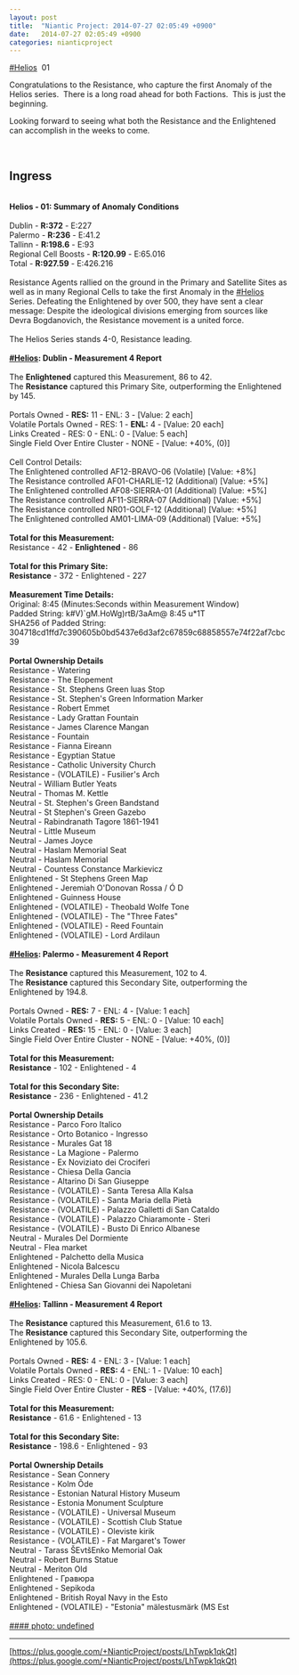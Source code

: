 ```yaml
---
layout: post
title:  "Niantic Project: 2014-07-27 02:05:49 +0900"
date:   2014-07-27 02:05:49 +0900
categories: nianticproject
---
```

[#Helios](https://plus.google.com/s/%23Helios "")  01

Congratulations to the Resistance, who capture the first Anomaly of the Helios series.  There is a long road ahead for both Factions.  This is just the beginning.  

Looking forward to seeing what both the Resistance and the Enlightened can accomplish in the weeks to come.<div class="shared"><br /><h2>Ingress</h2><br /><b>Helios - 01: Summary of Anomaly Conditions</b><br /><br />Dublin - <b>R:372</b> - E:227<br />Palermo - <b>R:236</b> - E:41.2<br />Tallinn - <b>R:198.6</b> - E:93<br />Regional Cell Boosts - <b>R:120.99</b> - E:65.016<br />Total - <b>R:927.59</b> - E:426.216<br /><br />Resistance Agents rallied on the ground in the Primary and Satellite Sites as well as in many Regional Cells to take the first Anomaly in the <a rel="nofollow" class="ot-hashtag" href="https://plus.google.com/s/%23Helios">#Helios</a> Series. Defeating the Enlightened by over 500, they have sent a clear message: Despite the ideological divisions emerging from sources like Devra Bogdanovich, the Resistance movement is a united force.<br /><br />The Helios Series stands 4-0, Resistance leading.<br /><br /><b><a rel="nofollow" class="ot-hashtag" href="https://plus.google.com/s/%23Helios">#Helios</a></b><b>: Dublin - Measurement 4 Report</b><br /><br />The <b>Enlightened</b> captured this Measurement, 86 to 42.<br />The <b>Resistance</b> captured this Primary Site, outperforming the Enlightened by 145.<br /><br />Portals Owned - <b>RES:</b> 11 - ENL: 3 - [Value: 2 each]<br />Volatile Portals Owned - RES: 1 - <b>ENL:</b> 4 - [Value: 20 each]<br />Links Created - RES: 0 - ENL: 0 - [Value: 5 each]<br />Single Field Over Entire Cluster - NONE - [Value: +40%, (0)]<br /><br />Cell Control Details:<br />The Enlightened controlled AF12-BRAVO-06 (Volatile) [Value: +8%]<br />The Resistance controlled AF01-CHARLIE-12 (Additional) [Value: +5%]<br />The Enlightened controlled AF08-SIERRA-01 (Additional) [Value: +5%]<br />The Resistance controlled AF11-SIERRA-07 (Additional) [Value: +5%]<br />The Resistance controlled NR01-GOLF-12 (Additional) [Value: +5%]<br />The Enlightened controlled AM01-LIMA-09 (Additional) [Value: +5%]<br /><br /><b>Total for this Measurement:</b><br />Resistance - 42 - <b>Enlightened</b> - 86<br /><br /><b>Total for this Primary Site:</b><br /><b>Resistance</b> - 372 - Enlightened - 227<br /><br /><b>Measurement Time Details:</b><br />Original: 8:45 (Minutes:Seconds within Measurement Window)<br />Padded String: k#V)`gM.HoWg)rtB/3aAm@ 8:45 u*1T<br />SHA256 of Padded String: 304718cd1ffd7c390605b0bd5437e6d3af2c67859c68858557e74f22af7cbc39<br /><br /><b>Portal Ownership Details</b><br />Resistance - Watering<br />Resistance - The Elopement <br />Resistance - St. Stephens Green luas Stop<br />Resistance - St. Stephen's Green Information Marker<br />Resistance - Robert Emmet<br />Resistance - Lady Grattan Fountain<br />Resistance - James Clarence Mangan<br />Resistance - Fountain<br />Resistance - Fianna Eireann<br />Resistance - Egyptian Statue<br />Resistance - Catholic University Church <br />Resistance - (VOLATILE) - Fusilier's Arch<br />Neutral - William Butler Yeats<br />Neutral - Thomas M. Kettle<br />Neutral - St. Stephen's Green Bandstand<br />Neutral - St Stephen's Green Gazebo<br />Neutral - Rabindranath Tagore 1861-1941<br />Neutral - Little Museum<br />Neutral - James Joyce<br />Neutral - Haslam Memorial Seat<br />Neutral - Haslam Memorial<br />Neutral - Countess Constance Markievicz<br />Enlightened - St Stephens Green Map<br />Enlightened - Jeremiah O'Donovan Rossa / Ó D<br />Enlightened - Guinness House<br />Enlightened - (VOLATILE) - Theobald Wolfe Tone<br />Enlightened - (VOLATILE) - The "Three Fates"<br />Enlightened - (VOLATILE) - Reed Fountain<br />Enlightened - (VOLATILE) - Lord Ardilaun<br /><br /><b><a rel="nofollow" class="ot-hashtag" href="https://plus.google.com/s/%23Helios">#Helios</a></b><b>: Palermo - Measurement 4 Report</b><br /><br />The <b>Resistance</b> captured this Measurement, 102 to 4.<br />The <b>Resistance</b> captured this Secondary Site, outperforming the Enlightened by 194.8.<br /><br />Portals Owned - <b>RES:</b> 7 - ENL: 4 - [Value: 1 each]<br />Volatile Portals Owned - <b>RES:</b> 5 - ENL: 0 - [Value: 10 each]<br />Links Created - <b>RES:</b> 15 - ENL: 0 - [Value: 3 each]<br />Single Field Over Entire Cluster - NONE - [Value: +40%, (0)]<br /><br /><b>Total for this Measurement:</b><br /><b>Resistance</b> - 102 - Enlightened - 4<br /><br /><b>Total for this Secondary Site:</b><br /><b>Resistance</b> - 236 - Enlightened - 41.2<br /><br /><b>Portal Ownership Details</b><br />Resistance - Parco Foro Italico<br />Resistance - Orto Botanico - Ingresso<br />Resistance - Murales Gat 18<br />Resistance - La Magione - Palermo<br />Resistance - Ex Noviziato dei Crociferi<br />Resistance - Chiesa Della Gancia<br />Resistance - Altarino Di San Giuseppe<br />Resistance - (VOLATILE) - Santa Teresa Alla Kalsa<br />Resistance - (VOLATILE) - Santa Maria della Pietà<br />Resistance - (VOLATILE) - Palazzo Galletti di San Cataldo<br />Resistance - (VOLATILE) - Palazzo Chiaramonte - Steri<br />Resistance - (VOLATILE) - Busto Di Enrico Albanese<br />Neutral - Murales Del Dormiente<br />Neutral - Flea market<br />Enlightened - Palchetto della Musica<br />Enlightened - Nicola Balcescu<br />Enlightened - Murales Della Lunga Barba<br />Enlightened - Chiesa San Giovanni dei Napoletani<br /><br /><b><a rel="nofollow" class="ot-hashtag" href="https://plus.google.com/s/%23Helios">#Helios</a></b><b>: Tallinn - Measurement 4 Report</b><br /><br />The <b>Resistance</b> captured this Measurement, 61.6 to 13.<br />The <b>Resistance</b> captured this Secondary Site, outperforming the Enlightened by 105.6.<br /><br />Portals Owned - <b>RES:</b> 4 - ENL: 3 - [Value: 1 each]<br />Volatile Portals Owned - <b>RES:</b> 4 - ENL: 1 - [Value: 10 each]<br />Links Created - RES: 0 - ENL: 0 - [Value: 3 each]<br />Single Field Over Entire Cluster - <b>RES</b> - [Value: +40%, (17.6)]<br /><br /><b>Total for this Measurement:</b><br /><b>Resistance</b> - 61.6 - Enlightened - 13<br /><br /><b>Total for this Secondary Site:</b><br /><b>Resistance</b> - 198.6 - Enlightened - 93<br /><br /><b>Portal Ownership Details</b><br />Resistance - Sean Connery<br />Resistance - Kolm Õde<br />Resistance - Estonian Natural History Museum<br />Resistance - Estonia Monument Sculpture<br />Resistance - (VOLATILE) - Universal Museum<br />Resistance - (VOLATILE) - Scottish Club Statue<br />Resistance - (VOLATILE) - Oleviste kirik<br />Resistance - (VOLATILE) - Fat Margaret's Tower<br />Neutral - Tarass ŠEvtšEnko Memorial Oak<br />Neutral - Robert Burns Statue<br />Neutral - Meriton Old<br />Enlightened - Гравюра<br />Enlightened - Sepikoda<br />Enlightened - British Royal Navy in the Esto<br />Enlightened - (VOLATILE) - "Estonia" mälestusmärk (MS Est<br /><br /></div>
[#### photo: undefined](https://lh6.googleusercontent.com/-MS7f05OaQfw/U9PeTwOKZnI/AAAAAAAA8ic/FYMkIEFUVno/RESend.jpg "")
- - -
[https://plus.google.com/+NianticProject/posts/LhTwpk1qkQt](https://plus.google.com/+NianticProject/posts/LhTwpk1qkQt)
